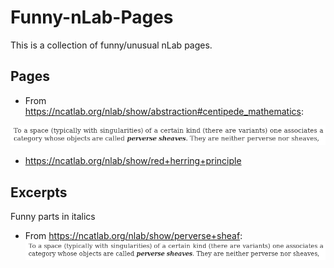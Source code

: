 # Funny-nLab-Pages
This is a collection of funny/unusual nLab pages.


## Pages
- From https://ncatlab.org/nlab/show/abstraction#centipede_mathematics:
    
![Centipede mathematics](https://raw.githubusercontent.com/Loop-Scheme/Funny-nLab-Pages/master/images/perverse%20sheaves.png "Logo Title Text 1")

- https://ncatlab.org/nlab/show/red+herring+principle

## Excerpts
Funny parts in italics

- From https://ncatlab.org/nlab/show/perverse+sheaf:
![Perverse sheaves](https://raw.githubusercontent.com/Loop-Scheme/Funny-nLab-Pages/master/images/perverse%20sheaves.png "Logo Title Text 1")
